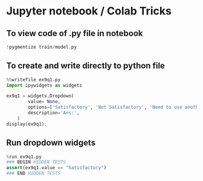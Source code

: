 # Jupyter notebook / Colab Tricks

## To view code of .py file in notebook

```python
!pygmentize train/model.py
```

## To create and write directly to python file

```python
%%writefile ex9q1.py
import ipywidgets as widgets

ex9q1 = widgets.Dropdown(
        value= None,
        options=['Satisfactory', 'Not Satisfactory', 'Need to use another Metric',None],
        description='Ans:',
    )
display(ex9q1);
```

## Run dropdown widgets

```python
%run ex9q1.py
### BEGIN HIDDEN TESTS
assert(ex9q1.value == "Satisfactory")
### END HIDDEN TESTS
```
